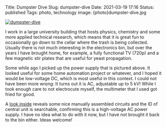 Title: Dumpster Dive
Slug: dumpster-dive
Date: 2021-03-19 17:16
Status: published
Tags: photo, technology
image: {photo}dumpster-dive.jpg

[![dumpster-dive]({photo}dumpster-dive.jpg "dumpster-dive")]({static}/pic/dumpster-dive.jpg)

I work in a large university building that hosts physics, chemistry and some more applied technical research,
which means that it is great fun to occasionally go down to the cellar where the trash is being collected.
Usually there is not much interesting in the electronics bin, but over the years I have brought home,
for example, a fully functional TV (720p) and a few magnetic stir plates that are useful for yeast propagation.

Some while ago I picked up the power supply that is pictured above. It looked useful for some home automation 
project or whatever, and I hoped it would be low-voltage DC, which is most useful in this context. I could not have
been more wrong: It turns out it is AC, adjustable up to 5 kV! While I took enough care to not electrocute myself,
the multimeter that I used got fried for good.

A [look inside]({static}/pic/hvpsu_inside.jpg) reveals some nice manually assembled circuits and the ID of central unit
is searchable, confirming this is a high-voltage AC power supply. I have no idea what to do with it now, but I have not
brought it back to the bin either. Ideas welcome!
